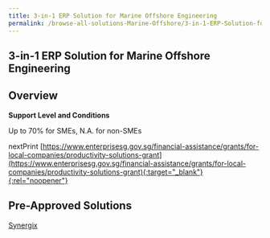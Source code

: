 ```yaml
---
title: 3-in-1 ERP Solution for Marine Offshore Engineering
permalink: /browse-all-solutions-Marine-Offshore/3-in-1-ERP-Solution-for-Marine-Offshore-Engineering
---
```


## 3-in-1 ERP Solution for Marine Offshore Engineering
## Overview

**Support Level and Conditions**

Up to 70% for SMEs, N.A. for non-SMEs

nextPrint
[https://www.enterprisesg.gov.sg/financial-assistance/grants/for-local-companies/productivity-solutions-grant](https://www.enterprisesg.gov.sg/financial-assistance/grants/for-local-companies/productivity-solutions-grant){:target="_blank"}{:rel="noopener"}

## Pre-Approved Solutions

<a href='/productivity-solutions-grant/solutionrepo/solution2214' target='_blank'>Synergix</a><br>
